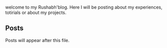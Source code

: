 welcome to my Rushabh'blog. Here I will be posting about my experiences, totirials or about my projects.  

## Posts

Posts will appear after this file. 
